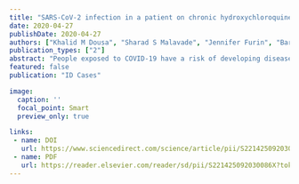 ```yaml
---
title: "SARS-CoV-2 infection in a patient on chronic hydroxychloroquine therapy: Implications for prophylaxis"
date: 2020-04-27
publishDate: 2020-04-27
authors: ["Khalid M Dousa", "Sharad S Malavade", "Jennifer Furin", "Barbara Gripshover", "Marjorie Hatzegi", "Leila Hojat", "Elie Saade", "Robert A Salata"]
publication_types: ["2"]
abstract: "People exposed to COVID-19 have a risk of developing disease, and health care workers are at risk at a time when they are badly needed during a health care crisis. Hydroxychloroquine and chloroquine have been used as treatment and are being considered as prophylaxis. Our patient developed COVID-19 while on hydroxychloroquine and although more work is needed, this calls into question the role of these medications as preventive therapy."
featured: false 
publication: "ID Cases"

image:
  caption: ''
  focal_point: Smart
  preview_only: true

links:
 - name: DOI
   url: https://www.sciencedirect.com/science/article/pii/S221425092030086X?via%3Dihub
 - name: PDF
   url: https://reader.elsevier.com/reader/sd/pii/S221425092030086X?token=63FC117D92CA40C6682ECAD62DBCDD6F4672F4B888E752651E637BA5DCD45AFF3B80CBC0F74E4016BD569C6F16FA6263&originRegion=us-east-1&originCreation=20210425053714
---
```

